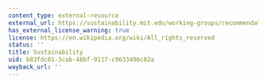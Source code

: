 ```yaml
---
content_type: external-resource
external_url: https://sustainability.mit.edu/working-groups/recommendations
has_external_license_warning: true
license: https://en.wikipedia.org/wiki/All_rights_reserved
status: ''
title: Sustainability
uid: b83fdc01-3cab-48bf-9117-c9633496c82a
wayback_url: ''
---
```

